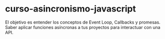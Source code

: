 # curso-asincronismo-javascript
El objetivo es entender los conceptos de Event Loop, Callbacks y promesas. Saber aplicar funciones asíncronas a tus proyectos para interactuar con una API.
